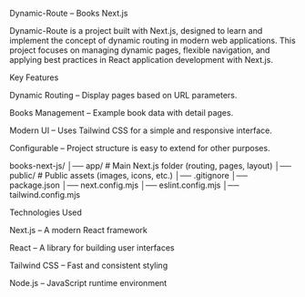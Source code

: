 Dynamic-Route – Books Next.js

Dynamic-Route is a project built with Next.js, designed to learn and implement the concept of dynamic routing in modern web applications. This project focuses on managing dynamic pages, flexible navigation, and applying best practices in React application development with Next.js.

Key Features

Dynamic Routing – Display pages based on URL parameters.

Books Management – Example book data with detail pages.

Modern UI – Uses Tailwind CSS for a simple and responsive interface.

Configurable – Project structure is easy to extend for other purposes.

books-next-js/
│── app/               # Main Next.js folder (routing, pages, layout)
│── public/            # Public assets (images, icons, etc.)
│── .gitignore
│── package.json
│── next.config.mjs
│── eslint.config.mjs
│── tailwind.config.mjs


Technologies Used

Next.js – A modern React framework

React – A library for building user interfaces

Tailwind CSS – Fast and consistent styling

Node.js – JavaScript runtime environment
